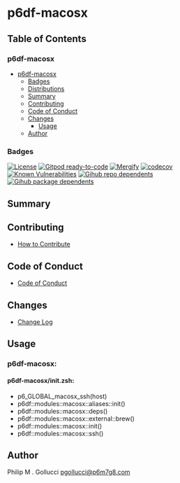# p6df-macosx

## Table of Contents


### p6df-macosx
- [p6df-macosx](#p6df-macosx)
  - [Badges](#badges)
  - [Distributions](#distributions)
  - [Summary](#summary)
  - [Contributing](#contributing)
  - [Code of Conduct](#code-of-conduct)
  - [Changes](#changes)
    - [Usage](#usage)
  - [Author](#author)

### Badges

[![License](https://img.shields.io/badge/License-Apache%202.0-yellowgreen.svg)](https://opensource.org/licenses/Apache-2.0)
[![Gitpod ready-to-code](https://img.shields.io/badge/Gitpod-ready--to--code-blue?logo=gitpod)](https://gitpod.io/#https://github.com/p6m7g8/p6df-macosx)
[![Mergify](https://img.shields.io/endpoint.svg?url=https://gh.mergify.io/badges/p6m7g8/p6df-macosx/&style=flat)](https://mergify.io)
[![codecov](https://codecov.io/gh/p6m7g8/p6df-macosx/branch/master/graph/badge.svg?token=14Yj1fZbew)](https://codecov.io/gh/p6m7g8/p6df-macosx)
[![Known Vulnerabilities](https://snyk.io/test/github/p6m7g8/p6df-macosx/badge.svg?targetFile=package.json)](https://snyk.io/test/github/p6m7g8/p6df-macosx?targetFile=package.json)
[![Gihub repo dependents](https://badgen.net/github/dependents-repo/p6m7g8/p6df-macosx)](https://github.com/p6m7g8/p6df-macosx/network/dependents?dependent_type=REPOSITORY)
[![Gihub package dependents](https://badgen.net/github/dependents-pkg/p6m7g8/p6df-macosx)](https://github.com/p6m7g8/p6df-macosx/network/dependents?dependent_type=PACKAGE)

## Summary

## Contributing

- [How to Contribute](CONTRIBUTING.md)

## Code of Conduct

- [Code of Conduct](https://github.com/p6m7g8/.github/blob/master/CODE_OF_CONDUCT.md)

## Changes

- [Change Log](CHANGELOG.md)

## Usage

### p6df-macosx:

#### p6df-macosx/init.zsh:

- p6_GLOBAL_macosx_ssh(host)
- p6df::modules::macosx::aliases::init()
- p6df::modules::macosx::deps()
- p6df::modules::macosx::external::brew()
- p6df::modules::macosx::init()
- p6df::modules::macosx::ssh()


## Author

Philip M . Gollucci <pgollucci@p6m7g8.com>
